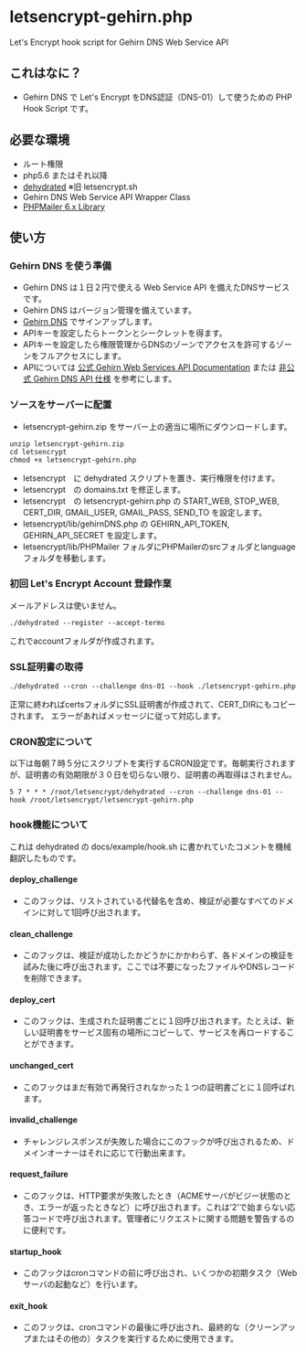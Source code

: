 # letsencrypt-gehirn.php
Let's Encrypt hook script for Gehirn DNS Web Service API
## これはなに？
- Gehirn DNS で Let's Encrypt をDNS認証（DNS-01）して使うための PHP Hook Script です。
## 必要な環境
- ルート権限
- php5.6 またはそれ以降
- [dehydrated](https://github.com/lukas2511/dehydrated) ※旧 letsencrypt.sh
- Gehirn DNS Web Service API Wrapper Class
- [PHPMailer 6.x Library](https://github.com/PHPMailer/PHPMailer)
## 使い方
### Gehirn DNS を使う準備
- Gehirn DNS は１日２円で使える Web Service API を備えたDNSサービスです。
- Gehirn DNS はバージョン管理を備えています。
- [Gehirn DNS](https://www.gehirn.jp/gis/dns.html) でサインアップします。
- APIキーを設定したらトークンとシークレットを得ます。
- APIキーを設定したら権限管理からDNSのゾーンでアクセスを許可するゾーンをフルアクセスにします。
- APIについては [公式 Gehirn Web Services API Documentation](https://support.gehirn.jp/apidocs/) または [非公式 Gehirn DNS API 仕様](https://yosida95.com/2015/12/18/gehirn_dns_api_spec.html) を参考にします。
### ソースをサーバーに配置
- letsencrypt-gehirn.zip をサーバー上の適当に場所にダウンロードします。
```
unzip letsencrypt-gehirn.zip
cd letsencrypt
chmod +x letsencrypt-gehirn.php
```
- letsencrypt　に dehydrated スクリプトを置き、実行権限を付けます。
- letsencrypt　の domains.txt を修正します。
- letsencrypt　の letsencrypt-gehirn.php の START_WEB, STOP_WEB, CERT_DIR, GMAIL_USER, GMAIL_PASS, SEND_TO を設定します。
- letsencrypt/lib/gehirnDNS.php の GEHIRN_API_TOKEN, GEHIRN_API_SECRET を設定します。
- letsencrypt/lib/PHPMailer フォルダにPHPMailerのsrcフォルダとlanguageフォルダを移動します。
### 初回 Let's Encrypt Account 登録作業
メールアドレスは使いません。
```
./dehydrated --register --accept-terms
```
これでaccountフォルダが作成されます。
### SSL証明書の取得
```
./dehydrated --cron --challenge dns-01 --hook ./letsencrypt-gehirn.php
```
正常に終わればcertsフォルダにSSL証明書が作成されて、CERT_DIRにもコピーされます。
エラーがあればメッセージに従って対応します。
### CRON設定について
以下は毎朝７時５分にスクリプトを実行するCRON設定です。毎朝実行されますが、証明書の有効期限が３０日を切らない限り、証明書の再取得はされません。
```
5 7 * * * /root/letsencrypt/dehydrated --cron --challenge dns-01 --hook /root/letsencrypt/letsencrypt-gehirn.php
```
### hook機能について
これは dehydrated の docs/example/hook.sh に書かれていたコメントを機械翻訳したものです。
#### deploy_challenge
- このフックは、リストされている代替名を含め、検証が必要なすべてのドメインに対して1回呼び出されます。
#### clean_challenge
- このフックは、検証が成功したかどうかにかかわらず、各ドメインの検証を試みた後に呼び出されます。ここでは不要になったファイルやDNSレコードを削除できます。
#### deploy_cert
- このフックは、生成された証明書ごとに１回呼び出されます。たとえば、新しい証明書をサービス固有の場所にコピーして、サービスを再ロードすることができます。
#### unchanged_cert
- このフックはまだ有効で再発行されなかった１つの証明書ごとに１回呼ばれます。
#### invalid_challenge
- チャレンジレスポンスが失敗した場合にこのフックが呼び出されるため、ドメインオーナーはそれに応じて行動出来ます。</dt>
#### request_failure
- このフックは、HTTP要求が失敗したとき（ACMEサーバがビジー状態のとき、エラーが返ったときなど）に呼び出されます。これは'2'で始まらない応答コードで呼び出されます。管理者にリクエストに関する問題を警告するのに便利です。
#### startup_hook
- このフックはcronコマンドの前に呼び出され、いくつかの初期タスク（Webサーバの起動など）を行います。
#### exit_hook
- このフックは、cronコマンドの最後に呼び出され、最終的な（クリーンアップまたはその他の）タスクを実行するために使用できます。
